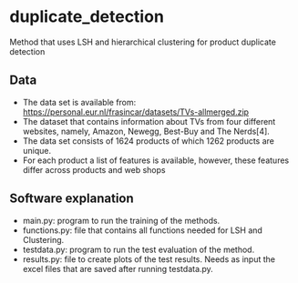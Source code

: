 # duplicate_detection
Method that uses LSH and hierarchical clustering for product duplicate detection

## Data

- The data set is available from:  https://personal.eur.nl/frasincar/datasets/TVs-allmerged.zip 
- The dataset that contains information about TVs from four different websites, namely, Amazon, Newegg, Best-Buy and The Nerds[4]. 
- The data set consists of 1624 products of which 1262 products are unique. 
- For each product a list of features is available, however, these features differ across products and web shops

## Software explanation

- main.py: program to run the training of the methods.
- functions.py: file that contains all functions needed for LSH and Clustering.
- testdata.py: program to run the test evaluation of the method.
- results.py: file to create plots of the test results. Needs as input the excel files that are saved after running testdata.py.
